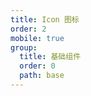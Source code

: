 ```yaml
---
title: Icon 图标
order: 2
mobile: true
group:
  title: 基础组件
  order: 0
  path: base
---
```


<code src="../demo/Icon.tsx"></code>
<API src="../src/Icon.tsx"></API>
